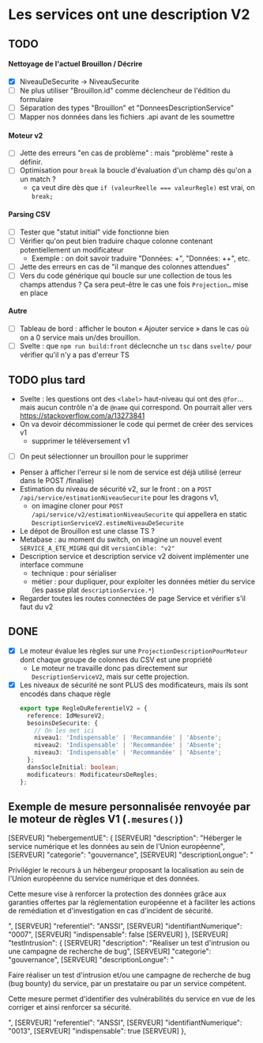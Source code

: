 # Les services ont une description V2

## TODO

#### Nettoyage de l'actuel Brouillon / Décrire

- [x] NiveauDeSecurite -> NiveauSecurite
- [ ] Ne plus utiliser "Brouillon.id" comme déclencheur de l'édition du formulaire
- [ ] Séparation des types "Brouillon" et "DonneesDescriptionService"
- [ ] Mapper nos données dans les fichiers .api avant de les soumettre

#### Moteur v2

- [ ] Jette des erreurs "en cas de problème" : mais "problème" reste à définir.
- [ ] Optimisation pour `break` la boucle d'évaluation d'un champ dès qu'on a un match ?
  - ça veut dire dès que `if (valeurReelle === valeurRegle)` est vrai, on `break;`

#### Parsing CSV

- [ ] Tester que "statut initial" vide fonctionne bien
- [ ] Vérifier qu'on peut bien traduire chaque colonne contenant potentiellement un modificateur
  - Exemple : on doit savoir traduire "Données: +", "Données: ++", etc.
- [ ] Jette des erreurs en cas de "il manque des colonnes attendues"
- [ ] Vers du code générique qui boucle sur une collection de tous les champs attendus ? Ça sera peut-être le cas une fois `Projection…` mise en place

#### Autre

- [ ] Tableau de bord : afficher le bouton « Ajouter service » dans le cas où on a 0 service mais un/des brouillon.
- [ ] Svelte : que `npm run build:front` déclecnche un `tsc` dans `svelte/` pour vérifier qu'il n'y a pas d'erreur TS

## TODO plus tard

- Svelte : les questions ont des `<label>` haut-niveau qui ont des `@for`… mais aucun contrôle n'a de `@name` qui correspond. On pourrait aller vers https://stackoverflow.com/a/13273841
- On va devoir décommissioner le code qui permet de créer des services v1
  - supprimer le téléversement v1
- [ ] On peut sélectionner un brouillon pour le supprimer
- Penser à afficher l'erreur si le nom de service est déjà utilisé (erreur dans le POST /finalise)
- Estimation du niveau de sécurité v2, sur le front : on a `POST /api/service/estimationNiveauSecurite` pour les dragons v1,
  - on imagine cloner pour `POST /api/service/v2/estimationNiveauSecurite` qui appellera en static `DescriptionServiceV2.estimeNiveauDeSecurite`
- Le dépot de Brouillon est une classe TS ?
- Metabase : au moment du switch, on imagine un nouvel event `SERVICE_A_ETE_MIGRE` qui dit `versionCible: "v2"`
- Description service et description service v2 doivent implémenter une interface commune
  - technique : pour sérialiser
  - métier : pour dupliquer, pour exploiter les données métier du service (les passe plat `descriptionService.*`)
- Regarder toutes les routes connectées de page Service et vérifier s'il faut du v2

## DONE

- [x] Le moteur évalue les règles sur une `ProjectionDescriptionPourMoteur` dont chaque groupe de colonnes du CSV est une propriété
  - Le moteur ne travaille donc pas directement sur `DescriptionServiceV2`, mais sur cette projection.
- [x] Les niveaux de sécurité ne sont PLUS des modificateurs, mais ils sont encodés dans chaque règle
  ```typescript
  export type RegleDuReferentielV2 = {
    reference: IdMesureV2;
    besoinsDeSecurite: {
      // On les met ici
      niveau1: 'Indispensable' | 'Recommandée' | 'Absente';
      niveau2: 'Indispensable' | 'Recommandée' | 'Absente';
      niveau3: 'Indispensable' | 'Recommandée' | 'Absente';
    };
    dansSocleInitial: boolean;
    modificateurs: ModificateursDeRegles;
  };
  ```

## Exemple de mesure personnalisée renvoyée par le moteur de règles V1 (`.mesures()`)

[SERVEUR] "hebergementUE": {
[SERVEUR] "description": "Héberger le service numérique et les données au sein de l'Union européenne",
[SERVEUR] "categorie": "gouvernance",
[SERVEUR] "descriptionLongue": "<p>Privilégier le recours à un hébergeur proposant la localisation au sein de l'Union européenne du service numérique et des données.</p><p>Cette mesure vise à renforcer la protection des données grâce aux garanties offertes par la réglementation européenne et à faciliter les actions de remédiation et d'investigation en cas d'incident de sécurité.</p>",
[SERVEUR] "referentiel": "ANSSI",
[SERVEUR] "identifiantNumerique": "0007",
[SERVEUR] "indispensable": false
[SERVEUR] },
[SERVEUR] "testIntrusion": {
[SERVEUR] "description": "Réaliser un test d'intrusion ou une campagne de recherche de bug",
[SERVEUR] "categorie": "gouvernance",
[SERVEUR] "descriptionLongue": "<p>Faire réaliser un test d'intrusion et/ou une campagne de recherche de bug (bug bounty) du service, par un prestataire ou par un service compétent.</p><p>Cette mesure permet d'identifier des vulnérabilités du service en vue de les corriger et ainsi renforcer sa sécurité.</p>",
[SERVEUR] "referentiel": "ANSSI",
[SERVEUR] "identifiantNumerique": "0013",
[SERVEUR] "indispensable": true
[SERVEUR] },
